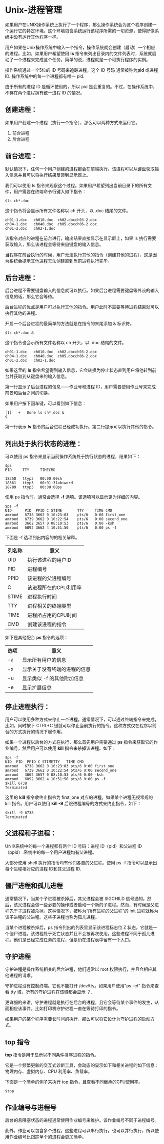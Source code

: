 # Unix-进程管理 #

如果用户在UNIX操作系统上执行了一个程序，那么操作系统会为这个程序创建一个运行它的特定环境。这个环境包含系统运行该程序所需的一切资源，使得好像系统中没有运行其他程序一样。  

用户如果在Unix操作系统中输入一个指令，操作系统就会创建（启动）一个相应的进程。比如，如果用户希望使用 **ls** 指令来列出目录内的文件列表时，系统就启动了一个进程来完成这个任务。简单的说，进程就是一个可执行程序的实例。   

操作系统通过一个5位的 ID 号码来追踪进程，这个 ID 号码 通常被称为**pid** 或进程ID. 操作系统中的每一个进程都有唯一 pid.   

由于所有的进程 ID 是循环使用的，所以 pid 是会重复的。不过，在操作系统中，不存在两个进程拥有统一进程 ID 的情况。

## 创建进程： ##

如果用户创建一个进程（执行一个指令），那么可以两种方式来运行它。

1. 前台进程
1. 后台进程   


## 前台进程：  

默认情况下，任何一个用户创建的进程都会在前端执行。该进程可以从键盘获取输入信息并且可以将执行结果反馈到显示器上。  

我们可以使用 ls 指令来观察这个过程。如果用户希望列出当前目录下的所有文件，用户需要在终端命令行键入如下指令：  

    $ls ch*.doc


这个指令将会显示所有文件名称以 ch 开头，以 .doc 结尾的文件。

    ch01-1.doc   ch010.doc  ch02.docch03-2.doc 
    ch04-1.doc   ch040.doc  ch05.docch06-2.doc
    ch01-2.doc   ch02-1.doc


该指令对应的进程在前台进行，输出结果直接显示在显示屏上，如果 ls 执行需要获取输入，那么该进程会等待来自键盘的输入信息。   

当程序在前台执行的时候，用户无法执行其他的指令（创建其他的进程），这是因为系统会提示其他进程无法创建直到当前进程执行完毕。  

## 后台进程： ##

后台进程不需要键盘输入的信息就可以执行。如果后台进程需要键盘等外设的输入信息的话，那么它会等待。   

后台进程的优点是用户可以执行其他的指令。用户此时不需要等待进程结束就可以执行其他的进程。   

开启一个后台进程的最简单的方法就是在指令的末尾添加 & 标识符。  

    $ls ch*.doc &

这个指令也会示所有文件名称以 ch 开头，以 .doc 结尾的文件。

    ch01-1.doc   ch010.doc  ch02.docch03-2.doc 
    ch04-1.doc   ch040.doc  ch05.docch06-2.doc
    ch01-2.doc   ch02-1.doc
    

如果这里的 **ls** 指令希望得到输入信息，它会转换为停止状态直到用户将他转到前台并获取到从键盘来的输入信息。   


第一行显示了后台进程的信息——作业号和进程 ID，用户需要使用作业号来完成前景和后台之间的切换。  

如果用户按下回车键，可以看到如下信息：  

    [1]   +   Done ls ch*.doc &
    $

第一行表示 **ls** 指令的后台进程已经成功执行。第二行提示可以执行其他的指令。  

## 列出处于执行状态的进程： ##

可以使用 ps 指令来显示当前操作系统处于执行状态的进程，结果如下：   


    $ps
    PID     TTY     TIMECMD   
    
    18358   ttyp3   00:00:00sh
    18361   ttyp3   00:01:31abiword
    18789   ttyp3   00:00:00ps



使用 ps 指令时，通常会选择 **-f** 选项。该选项可以显示更为详细的内容。

    $ps -f
    UID      PID  PPID C STIME       TTY     TIME CMD
    amrood   6738 3662 0 10:23:03    pts/6   0:00 first_one
    amrood   6739 3662 0 10:22:54    pts/6   0:00 second_one
    amrood   3662 3657 0 08:10:53    pts/6   0:00 -ksh
    amrood   6892 3662 4 10:51:50    pts/6   0:00 ps -f



下面是 -f 选项列出内容的的相关解释。 


<table>
<tbody>
<tr>
<th>列名称</th>
<th>意义</th>

</tr>
<tr>
<td>UID</td> <td> 执行该进程的用户ID</td> 
</tr>

</tr>
<tr>
<td>PID</td> <td>进程编号</td> 
</tr>

</tr>
<tr>
<td>PPID</td> <td>该进程的父进程编号</td> 
</tr>

</tr>
<tr>
<td>C</td> <td>该进程所在的CPU利用率</td> 
</tr>

</tr>
<tr>
<td>STIME</td> <td>进程执行时间</td> 
</tr>

</tr>
<tr>
<td>TTY</td> <td>进程相关的终端类型</td> 
</tr>

</tr>
<tr>
<td>TIME</td> <td>进程所占用的CPU时间</td> 
</tr>


</tr>
<tr>
<td>CMD</td> <td>创建该进程的指令</td> 
</tr>

</tbody>
</table> 


如下是其他配合 **ps** 指令的选项：

<table>
<tbody>
<tr>
<th>选项</th>
<th>意义</th>

</tr>
<tr>
<td>-a</td> <td> 显示所有用户的信息</td> 
</tr>

</tr>
<tr>
<td>-x</td> <td>显示关于没有终端的进程的信息</td> 
</tr>

</tr>
<tr>
<td>-u</td> <td>显示类似 -f 的其他附加信息</td> 
</tr>

</tr>
<tr>
<td>-e</td> <td>显示扩展信息</td> 
</tr>


</tbody>
</table>

## 停止进程执行： ##

用户可以使用多种方式来停止一个进程。通常情况下，可以通过终端指令来完成，比如，同时按下 CTRL+C 键就可以停止当前执行的指令。这种方式仅在程序以前台的方式执行的情况下起作用。  

如果一个进程以后台的方式在执行，那么首先用户需要通过 **ps** 指令来获取它的作业编号，然后用户可以使用 **kill** 指令来杀掉该进程。如下：

    $ps -f
    UID  PID  PPID C STIMETTY   TIME CMD
    amrood   6738 3662 0 10:23:03 pts/6 0:00 first_one
    amrood   6739 3662 0 10:22:54 pts/6 0:00 second_one
    amrood   3662 3657 0 08:10:53 pts/6 0:00 -ksh
    amrood   6892 3662 4 10:51:50 pts/6 0:00 ps -f
    $kill 6738
    Terminated


这里的 **kill** 指令收终止指令为 first_one 对应的进程。如果某个进程无视常规的 kill 指令。用户可以使用 **kill -9** 后跟进程编号的方式来终止指令，如下：

    $kill -9 6738
    Terminated

## 父进程和子进程：

UNIX系统中的每一个进程都有两个 ID 号码：进程 ID（pid）和父进程 ID（ppid）.系统中的每一个用户进程均有父进程。  

大部分使用 shell 执行的指令均有他们各自的父进程。使用 ps -f 指令可以显示出每个进程相对应的进程 ID和其父进程 ID.  

## 僵尸进程和孤儿进程 ##   

通常情况下，当某个子进程被杀掉后，其父进程会被 SIGCHILD 信号通知。然后，该父进程会做一些必要的操作或者启动一个新的子进程。然而，有时候是父进程先于子进程被杀掉。这种情况下，被称为“所有进程的父进程”的 init 进程就称为该子进程的父进程。这些子进程也称为孤儿进程。   

当某个进程被杀掉后，ps 指令列出的列表里显示该进程标志位 Z 状态。它就是一个僵尸进程。该进程处于死亡状态并且不会被再次使用。这些进程不同于孤儿进程。他们是已经完成任务的进程，但是仍在进程表中留有一个入口。

## 守护进程 ##

守护进程是操作系统相关的后台进程，他们通常以 root 权限执行，并且会相应其他进程的请求。  

守护进程没有控制终端。它也不能打开 /dev/tty。如果用户使用"ps -ef" 指令来查看 tty 域，所有的守护进程在该域都会显示 ？.

更详细的来讲，守护进程就是执行在后台的进程，且它会等待某个事件的发生，从而相应该事件。比如打印机守护进程一直在等待打印的指令。

如果用户的某个程序需要长时间的执行，那么可以将它设计为守护进程的启动方式。

## top 指令 ##  

**top** 指令是用于显示以不同条件排序进程的指令。  

它是一个频繁更新的交互式诊断工具，会动态的显示如下和相关进程的如下信息：物理内存、虚拟内存、CPU 利用率、负载率。   

下面是一个简单的例子来执行 top 指令，且查看不同继承的CPU使用率。  

    $top


## 作业编号与进程号 ##


后台的且阻塞状态的进程通常使用作业编号来维护。该作业编号不同于进程编号。

此外，作业可以包含多个进程，这些进程可以串行执行，也可以并行执行，所以使用作业编号比跟踪单个的进程会更加简单。
